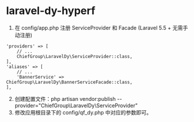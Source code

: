 # laravel-dy-hyperf

1. 在 config/app.php 注册 ServiceProvider 和 Facade (Laravel 5.5 + 无需手动注册)

```
'providers' => [
    // ...
    ChiefGroup\LaravelDy\ServiceProvider::class,
],
'aliases' => [
    // ...
    'BannerService' => ChiefGroup\LaravelDy\BannerServiceFacade::class,
],
```

2. 创建配置文件：php artisan vendor:publish --provider="ChiefGroup\LaravelDy\ServiceProvider"
3. 修改应用根目录下的 config/qf_dy.php 中对应的参数即可。
